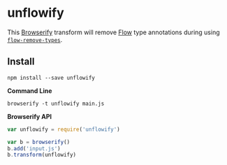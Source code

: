 unflowify
=========

This [Browserify](http://browserify.org/) transform will remove
[Flow](https://flowtype.org) type annotations during using [`flow-remove-types`](https://github.com/leebyron/flow-remove-types).

## Install

```
npm install --save unflowify
```

**Command Line**

```
browserify -t unflowify main.js
```

**Browserify API**

```js
var unflowify = require('unflowify')

var b = browserify()
b.add('input.js')
b.transform(unflowify)
```
